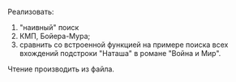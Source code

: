 Реализовать:
1) "наивный" поиск 
2) КМП, Бойера-Мура; 
3) сравнить со встроенной функцией на примере поиска всех вхождений подстроки "Наташа" в романе "Война и Мир".

Чтение производить из файла.
